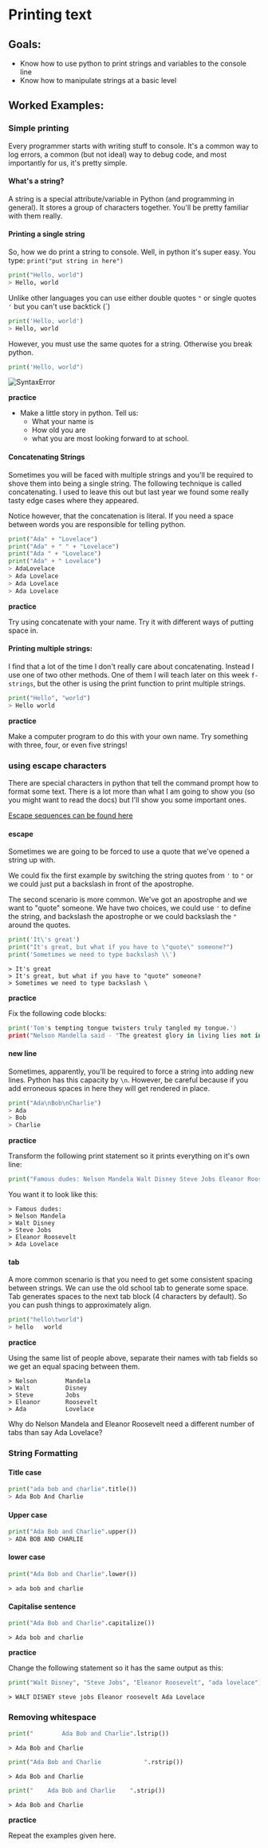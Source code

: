 # Printing text

## Goals: 


*   Know how to use python to print strings and variables to the console line
*   Know how to manipulate strings at a basic level

## Worked Examples: 

### Simple printing

Every programmer starts with writing stuff to console. It's a common way to log errors, a common (but not ideal) way to debug code, and most importantly for us, it's pretty simple. 

#### What's a string? 

A string is a special attribute/variable in Python (and programming in general). It stores a group of characters together. You'll be pretty familiar with them really. 

#### Printing a single string  

So, how we do print a string to console. Well, in python it's super easy. You type: `print("put string in here")`

```python
print("Hello, world")
> Hello, world
```

Unlike other languages you can use either double quotes `"` or single quotes `'` but you can't use backtick (`)

```python
print('Hello, world')
> Hello, world
```

However, you must use the same quotes for a string. Otherwise you break python. 

```python
print('Hello, world")
```
![SyntaxError](2021-02-07-15-50-50.png)

**practice**

* Make a little story in python. Tell us: 
  * What your name is
  * How old you are
  * what you are most looking forward to at school.  

#### Concatenating Strings

Sometimes you will be faced with multiple strings and you'll be required to shove them into being a single string. The following technique is called concatenating. I used to leave this out but last year we found some really tasty edge cases where they appeared. 

Notice however, that the concatenation is literal. If you need a space between words you are responsible for telling python. 

```python
print("Ada" + "Lovelace")
print("Ada" + " " + "Lovelace")
print("Ada " + "Lovelace")
print("Ada" + " Lovelace")
> AdaLovelace
> Ada Lovelace
> Ada Lovelace
> Ada Lovelace
```
**practice**

Try using concatenate with your name. Try it with different ways of putting space in. 

#### Printing multiple strings:  

I find that a lot of the time I don't really care about concatenating. Instead I use one of two other methods. One of them I will teach later on this week `f-strings`, but the other is using the print function to print multiple strings. 

```python
print("Hello", "world")
> Hello world
```

**practice**

Make a computer program to do this with your own name. Try something with three, four, or even five strings!

### using escape characters

There are special characters in python that tell the command prompt how to format some text. There is a lot more than what I am going to show you (so you might want to read the docs) but I'll show you some important ones. 

[Escape sequences can be found here](https://docs.python.org/3.9/reference/lexical_analysis.html#index-16)
#### escape

Sometimes we are going to be forced to use a quote that we've opened a string up with. 

We could fix the first example by switching the string quotes from `'` to `"` or we could just put a backslash in front of the apostrophe. 

The second scenario is more common. We've got an apostrophe and we want to "quote" someone. We have two choices, we could use `'` to define the string, and backslash the apostrophe or we could backslash the `"` around the quotes. 

```python
print('It\'s great')
print("It's great, but what if you have to \"quote\" someone?")
print('Sometimes we need to type backslash \\')
```
```
> It's great
> It's great, but what if you have to "quote" someone?
> Sometimes we need to type backslash \
```

**practice**

Fix the following code blocks: 

```python
print('Tom's tempting tongue twisters truly tangled my tongue.')
print("Nelson Mandella said - "The greatest glory in living lies not in never falling, but in rising every time we fall."")
```

#### new line

Sometimes, apparently, you'll be required to force a string into adding new lines. Python has this capacity by `\n`. However, be careful because if you add erroneous spaces in here they will get rendered in place. 

```python
print("Ada\nBob\nCharlie")
> Ada
> Bob
> Charlie
```

**practice**

Transform the following print statement so it prints everything on it's own line: 

```python
print("Famous dudes: Nelson Mandela Walt Disney Steve Jobs Eleanor Roosevelt Ada Lovelace")
```

You want it to look like this: 
```
> Famous dudes:
> Nelson Mandela
> Walt Disney
> Steve Jobs
> Eleanor Roosevelt
> Ada Lovelace
```

#### tab

A more common scenario is that you need to get some consistent spacing between strings. We can use the old school tab to generate some space. Tab generates spaces to the next tab block (4 characters by default). So you can push things to approximately align. 
```python
print("hello\tworld")
> hello   world
```

**practice**

Using the same list of people above, separate their names with tab fields so we get an equal spacing between them. 

```
> Nelson        Mandela
> Walt          Disney
> Steve         Jobs
> Eleanor       Roosevelt
> Ada           Lovelace
```

Why do Nelson Mandela and Eleanor Roosevelt need a different number of tabs than say Ada Lovelace? 

### String Formatting

#### Title case

```python
print("ada bob and charlie".title())
> Ada Bob And Charlie
```
#### Upper case

```python
print("Ada Bob and Charlie".upper())
> ADA BOB AND CHARLIE
```
#### lower case

```python
print("Ada Bob and Charlie".lower())
```
```
> ada bob and charlie
```

#### Capitalise sentence

```python
print("Ada Bob and Charlie".capitalize())
```
```
> Ada bob and charlie
```

**practice**

Change the following statement so it has the same output as this: 

```python
print("Walt Disney", "Steve Jobs", "Eleanor Roosevelt", "ada lovelace")
```
```
> WALT DISNEY steve jobs Eleanor roosevelt Ada Lovelace
```

### Removing whitespace

```python
print("        Ada Bob and Charlie".lstrip())
```
```
> Ada Bob and Charlie
```

```python
print("Ada Bob and Charlie            ".rstrip())
```
```
> Ada Bob and Charlie
```


```python
print("    Ada Bob and Charlie    ".strip())
```
```
> Ada Bob and Charlie
```
**practice**

Repeat the examples given here. 


